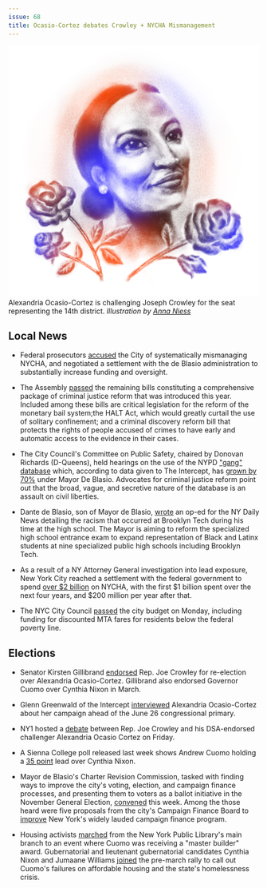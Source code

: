 ```yaml
---
issue: 68
title: Ocasio-Cortez debates Crowley + NYCHA Mismanagement
---
```


!["Divestment"](https://raw.githubusercontent.com/nycdsa/the-thorn/master/src/images/6adba0e3-991a-40d6-876e-11d8efa5f78d.png)
Alexandria Ocasio-Cortez is challenging Joseph Crowley for the seat representing the 14th district. *Illustration by [Anna Niess](http://annaniess.tumblr.com/)*

## Local News
-   Federal prosecutors [accused](https://www.nytimes.com/2018/06/11/nyregion/new-york-city-housing-authority-lead-paint.html) the City of systematically mismanaging NYCHA, and negotiated a settlement with the de Blasio administration to substantially increase funding and oversight.

-   The Assembly [passed](http://assembly.state.ny.us/Press/files/20180612.php) the remaining bills constituting a comprehensive package of criminal justice reform that was introduced this year. Included among these bills are critical legislation for the reform of the monetary bail system;the HALT Act, which would greatly curtail the use of solitary confinement; and a criminal discovery reform bill that protects the rights of people accused of crimes to have early and automatic access to the evidence in their cases.

-   The City Council's Committee on Public Safety, chaired by Donovan Richards (D-Queens), held hearings on the use of the NYPD ["gang" database](http://gothamist.com/2018/06/13/nypd_gang_database_nyc.php) which, according to data given to The Intercept, has [grown by 70%](https://theintercept.com/2018/06/11/new-york-gang-database-expanded-by-70-percent-under-mayor-bill-de-blasio/) under Mayor De Blasio. Advocates for criminal justice reform point out that the broad, vague, and secretive nature of the database is an assault on civil liberties.

-   Dante de Blasio, son of Mayor de Blasio, [wrote](http://www.nydailynews.com/opinion/ny-oped-my-problem-with-shsat-20180614-story.html) an op-ed for the NY Daily News detailing the racism that occurred at Brooklyn Tech during his time at the high school. The Mayor is aiming to reform the specialized high school entrance exam to expand representation of Black and Latinx students at nine specialized public high schools including Brooklyn Tech.

-   As a result of a NY Attorney General investigation into lead exposure, New York City reached a settlement with the federal government to spend [over $2 billion](https://www.forbes.com/sites/jennawang/2018/06/14/new-york-city-housing-authority-culpable-for-massive-health-violations-lead-poisoning/#3aa6bfd722ad) on NYCHA, with the first $1 billion spent over the next four years, and $200 million per year after that.

-   The NYC City Council [passed](https://www.nytimes.com/2018/06/11/nyregion/new-york-city-budget-subway-fares.html) the city budget on Monday, including funding for discounted MTA fares for residents below the federal poverty line.

## Elections

-   Senator Kirsten Gillibrand [endorsed](http://www.nystateofpolitics.com/2018/06/gillibrand-endorses-crowley/) Rep. Joe Crowley for re-election over Alexandria Ocasio-Cortez. Gillibrand also endorsed Governor Cuomo over Cynthia Nixon in March.

-   Glenn Greenwald of the Intercept [interviewed](https://theintercept.com/2018/06/12/watch-glenn-greenwald-interviews-democratic-primary-challenger-alexandria-ocasio-cortez-of-new-york/) Alexandria Ocasio-Cortez about her campaign ahead of the June 26 congressional primary.

-   NY1 hosted a [debate](http://www.ny1.com/nyc/all-boroughs/inside-city-hall/2018/06/16/democratic-primary-debate--crowley-vs--ocasio-cortez--part-1) between Rep. Joe Crowley and his DSA-endorsed challenger Alexandria Ocasio Cortez on Friday.

-   A Sienna College poll released last week shows Andrew Cuomo holding a [35 point](https://www.nytimes.com/2018/06/13/nyregion/cuomo-cynthia-nixon-poll.html) lead over Cynthia Nixon.

-   Mayor de Blasio's Charter Revision Commission, tasked with finding ways to improve the city's voting, election, and campaign finance processes, and presenting them to voters as a ballot initiative in the November General Election, [convened](http://www.gothamgazette.com/city/7733-mayoral-charter-revision-commission-hears-expert-testimony-on-voting-and-elections) this week. Among the those heard were five proposals from the city's Campaign Finance Board to [improve](http://www.gothamgazette.com/city/7744-mayor-charter-revision-commission-hears-expert-testimony-on-campaign-finance-reform) New York's widely lauded campaign finance program.

-   Housing activists [marched](http://bedfordandbowery.com/2018/06/cynthia-nixon-joins-march-against-cuomos-housing-policies-as-guv-gets-master-builder-award/) from the New York Public Library's main branch to an event where Cuomo was receiving a "master builder" award. Gubernatorial and lieutenant gubernatorial candidates Cynthia Nixon and Jumaane Williams [joined](https://patch.com/new-york/midtown-nyc/thousands-protest-cuomos-housing-policies-nypl-main-branch) the pre-march rally to call out Cuomo's failures on affordable housing and the state's homelessness crisis.
